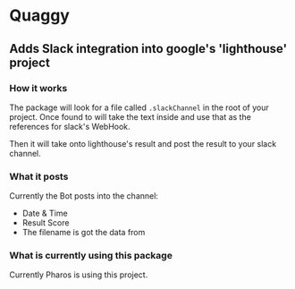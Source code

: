 # Quaggy

## Adds Slack integration into google's 'lighthouse' project

### How it works

The package will look for a file called `.slackChannel` in the root of your project.
Once found to will take the text inside and use that as the references for slack's WebHook.

Then it will take onto lighthouse's result and post the result to your slack channel.

### What it posts

Currently the Bot posts into the channel: 

* Date & Time
* Result Score
* The filename is got the data from

### What is currently using this package

Currently Pharos is using this project.